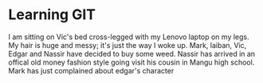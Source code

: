 # Learning GIT
I am sitting on Vic's bed cross-legged with my Lenovo laptop on my legs. My hair is huge and messy; it's just the way I woke up.
Mark, laiban, Vic, Edgar and Nassir have decided to buy some weed.
Nassir has arrived in an offical old money fashion style going visit his cousin in Mangu high school.
Mark has just complained about edgar's character
